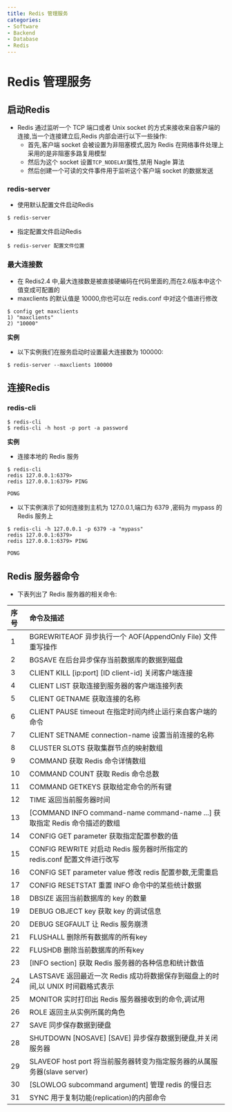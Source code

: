```yaml
---
title: Redis 管理服务
categories:
- Software
- Backend
- Database
- Redis
---
```

# Redis 管理服务

## 启动Redis

- Redis 通过监听一个 TCP 端口或者 Unix socket 的方式来接收来自客户端的连接,当一个连接建立后,Redis 内部会进行以下一些操作:
    - 首先,客户端 socket 会被设置为非阻塞模式,因为 Redis 在网络事件处理上采用的是非阻塞多路复用模型
    - 然后为这个 socket 设置`TCP_NODELAY`属性,禁用 Nagle 算法
    - 然后创建一个可读的文件事件用于监听这个客户端 socket 的数据发送

### redis-server

- 使用默认配置文件启动Redis

```shell
$ redis-server
```

- 指定配置文件启动Redis

```shell
$ redis-server 配置文件位置
```

### 最大连接数

- 在 Redis2.4 中,最大连接数是被直接硬编码在代码里面的,而在2.6版本中这个值变成可配置的
- maxclients 的默认值是 10000,你也可以在 redis.conf 中对这个值进行修改

```shell
$ config get maxclients
1) "maxclients"
2) "10000"
```

**实例**

- 以下实例我们在服务启动时设置最大连接数为 100000:

```shell
$ redis-server --maxclients 100000
```

## 连接Redis

### redis-cli

```shell
$ redis-cli
$ redis-cli -h host -p port -a password
```

**实例**

- 连接本地的 Redis 服务

```shell
$ redis-cli
redis 127.0.0.1:6379>
redis 127.0.0.1:6379> PING

PONG
```

- 以下实例演示了如何连接到主机为 127.0.0.1,端口为 6379 ,密码为 mypass 的 Redis 服务上

```shell
$ redis-cli -h 127.0.0.1 -p 6379 -a "mypass"
redis 127.0.0.1:6379>
redis 127.0.0.1:6379> PING

PONG
```

## Redis 服务器命令

- 下表列出了 Redis 服务器的相关命令:

| 序号 | 命令及描述                                                   |
| :--- | :----------------------------------------------------------- |
| 1    | BGREWRITEAOF  异步执行一个 AOF(AppendOnly File) 文件重写操作 |
| 2    | BGSAVE  在后台异步保存当前数据库的数据到磁盘                 |
| 3    | CLIENT KILL [ip:port\] [ID client-id]  关闭客户端连接        |
| 4    | CLIENT LIST  获取连接到服务器的客户端连接列表                |
| 5    | CLIENT GETNAME  获取连接的名称                               |
| 6    | CLIENT PAUSE timeout  在指定时间内终止运行来自客户端的命令   |
| 7    | CLIENT SETNAME connection-name  设置当前连接的名称           |
| 8    | CLUSTER SLOTS  获取集群节点的映射数组                        |
| 9    | COMMAND  获取 Redis 命令详情数组                             |
| 10   | COMMAND COUNT  获取 Redis 命令总数                           |
| 11   | COMMAND GETKEYS  获取给定命令的所有键                        |
| 12   | TIME  返回当前服务器时间                                     |
| 13   | [COMMAND INFO command-name command-name ...\]  获取指定 Redis 命令描述的数组 |
| 14   | CONFIG GET parameter  获取指定配置参数的值                   |
| 15   | CONFIG REWRITE  对启动 Redis 服务器时所指定的 redis.conf 配置文件进行改写 |
| 16   | CONFIG SET parameter value  修改 redis 配置参数,无需重启     |
| 17   | CONFIG RESETSTAT  重置 INFO 命令中的某些统计数据             |
| 18   | DBSIZE  返回当前数据库的 key 的数量                          |
| 19   | DEBUG OBJECT key  获取 key 的调试信息                        |
| 20   | DEBUG SEGFAULT  让 Redis 服务崩溃                            |
| 21   | FLUSHALL  删除所有数据库的所有key                            |
| 22   | FLUSHDB  删除当前数据库的所有key                             |
| 23   | [INFO section\]  获取 Redis 服务器的各种信息和统计数值       |
| 24   | LASTSAVE  返回最近一次 Redis 成功将数据保存到磁盘上的时间,以 UNIX 时间戳格式表示 |
| 25   | MONITOR  实时打印出 Redis 服务器接收到的命令,调试用          |
| 26   | ROLE  返回主从实例所属的角色                                 |
| 27   | SAVE  同步保存数据到硬盘                                     |
| 28   | SHUTDOWN [NOSAVE\] [SAVE]  异步保存数据到硬盘,并关闭服务器   |
| 29   | SLAVEOF host port  将当前服务器转变为指定服务器的从属服务器(slave server) |
| 30   | [SLOWLOG subcommand argument\]  管理 redis 的慢日志          |
| 31   | SYNC  用于复制功能(replication)的内部命令                    |